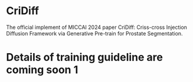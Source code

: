 # CriDiff
The official implement of MICCAI 2024 paper CriDiff: Criss-cross Injection Diffusion Framework via Generative Pre-train for Prostate Segmentation.
# Details of training guideline are coming soon 1
